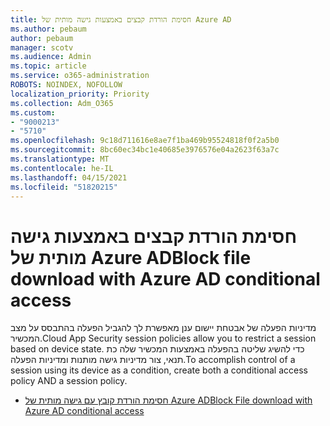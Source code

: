 ```yaml
---
title: חסימת הורדת קבצים באמצעות גישה מותית של Azure AD
ms.author: pebaum
author: pebaum
manager: scotv
ms.audience: Admin
ms.topic: article
ms.service: o365-administration
ROBOTS: NOINDEX, NOFOLLOW
localization_priority: Priority
ms.collection: Adm_O365
ms.custom:
- "9000213"
- "5710"
ms.openlocfilehash: 9c18d711616e8ae7f1ba469b95524818f0f2a5b0
ms.sourcegitcommit: 8bc60ec34bc1e40685e3976576e04a2623f63a7c
ms.translationtype: MT
ms.contentlocale: he-IL
ms.lasthandoff: 04/15/2021
ms.locfileid: "51820215"
---
```

# <a name="block-file-download-with-azure-ad-conditional-access"></a><span data-ttu-id="d8dd0-102">חסימת הורדת קבצים באמצעות גישה מותית של Azure AD</span><span class="sxs-lookup"><span data-stu-id="d8dd0-102">Block file download with Azure AD conditional access</span></span>

<span data-ttu-id="d8dd0-103">מדיניות הפעלה של אבטחת יישום ענן מאפשרת לך להגביל הפעלה בהתבסס על מצב המכשיר.</span><span class="sxs-lookup"><span data-stu-id="d8dd0-103">Cloud App Security session policies allow you to restrict a session based on device state.</span></span> <span data-ttu-id="d8dd0-104">כדי להשיג שליטה בהפעלה באמצעות המכשיר שלה כת תנאי, צור מדיניות גישה מותנות ומדיניות הפעלה.</span><span class="sxs-lookup"><span data-stu-id="d8dd0-104">To accomplish control of a session using its device as a condition, create both a conditional access policy AND a session policy.</span></span>

- [<span data-ttu-id="d8dd0-105">חסימת הורדת קובץ עם גישה מותית של Azure AD</span><span class="sxs-lookup"><span data-stu-id="d8dd0-105">Block File download with Azure AD conditional access</span></span>](https://docs.microsoft.com/cloud-app-security/use-case-proxy-block-session-aad#create-a-block-download-policy-for-unmanaged-devices)
